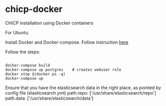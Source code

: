 # chicp-docker
CHiCP installation using Docker containers

For Ubuntu

<p>Install Docker and Docker-compose. Follow instruction <a href='https://docs.docker.com/engine/installation/linux/ubuntulinux/'>here</a></p>

Follow the steps:
<pre><code>
docker-compose build
docker-compose up postgres    # creates webuser role
docker stop $(docker ps -q)
docker-compose up
</code></pre>

Ensure that you have the elasticsearch data in the right place, as pointed by config file (elasticsearch.yml) 
path.repo: ['/usr/share/elasticsearch/repo']
path.data: ['/usr/share/elasticsearch/data']
